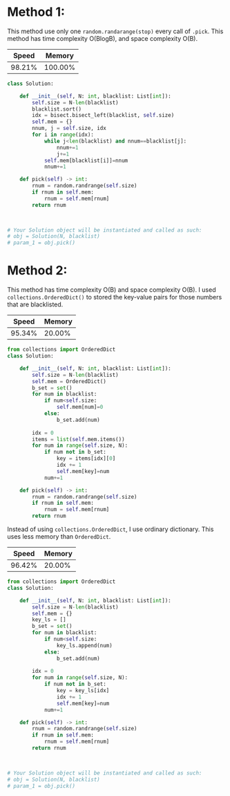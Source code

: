 # Method 1:
This method use only one `random.randarange(stop)` every call of `.pick`. This method has time complexity O(BlogB), and space complexity O(B).

|Speed|Memory|
|-|-|
|98.21%|100.00%|

```python {.line-numbers}
class Solution:

    def __init__(self, N: int, blacklist: List[int]):
        self.size = N-len(blacklist)
        blacklist.sort()
        idx = bisect.bisect_left(blacklist, self.size)
        self.mem = {}
        nnum, j = self.size, idx
        for i in range(idx):
            while j<len(blacklist) and nnum==blacklist[j]:
                nnum+=1
                j+=1
            self.mem[blacklist[i]]=nnum
            nnum+=1

    def pick(self) -> int:
        rnum = random.randrange(self.size)
        if rnum in self.mem:
            rnum = self.mem[rnum]
        return rnum
        


# Your Solution object will be instantiated and called as such:
# obj = Solution(N, blacklist)
# param_1 = obj.pick()
```

# Method 2:
This method has time complexity O(B) and space complexity O(B). I used `collections.OrderedDict()` to stored the key-value pairs for those numbers that are blacklisted.

|Speed|Memory|
|-|-|
|95.34%|20.00%|

```python {.line-numbers}
from collections import OrderedDict
class Solution:

    def __init__(self, N: int, blacklist: List[int]):
        self.size = N-len(blacklist)
        self.mem = OrderedDict()
        b_set = set()
        for num in blacklist:
            if num<self.size:
                self.mem[num]=0
            else:
                b_set.add(num)
        
        idx = 0
        items = list(self.mem.items())
        for num in range(self.size, N):
            if num not in b_set:
                key = items[idx][0]
                idx += 1
                self.mem[key]=num
            num+=1

    def pick(self) -> int:
        rnum = random.randrange(self.size)
        if rnum in self.mem:
            rnum = self.mem[rnum]
        return rnum
```

Instead of using `collections.OrderedDict`, I use ordinary dictionary. This uses less memory than `OrderedDict`.

|Speed|Memory|
|-|-|
|96.42%|20.00%|

```python {.line-numbers}
from collections import OrderedDict
class Solution:

    def __init__(self, N: int, blacklist: List[int]):
        self.size = N-len(blacklist)
        self.mem = {}
        key_ls = []
        b_set = set()
        for num in blacklist:
            if num<self.size:
                key_ls.append(num)
            else:
                b_set.add(num)
        
        idx = 0
        for num in range(self.size, N):
            if num not in b_set:
                key = key_ls[idx]
                idx += 1
                self.mem[key]=num
            num+=1

    def pick(self) -> int:
        rnum = random.randrange(self.size)
        if rnum in self.mem:
            rnum = self.mem[rnum]
        return rnum
        


# Your Solution object will be instantiated and called as such:
# obj = Solution(N, blacklist)
# param_1 = obj.pick()
```